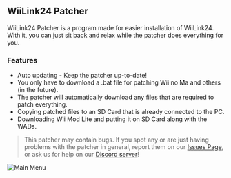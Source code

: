 ## WiiLink24 Patcher

WiiLink24 Patcher is a program made for easier installation of WiiLink24. With it, you can just sit back and relax while the patcher does everything for you.

### Features
* Auto updating - Keep the patcher up-to-date!
* You only have to download a .bat file for patching Wii no Ma and others (in the future).
* The patcher will automatically download any files that are required to patch everything.
* Copying patched files to an SD Card that is already connected to the PC.
* Downloading Wii Mod Lite and putting it on SD Card along with the WADs.

>This patcher may contain bugs. If you spot any or are just having problems with the patcher in general, report them on our [Issues Page](https://github.com/WiiLink24/WiiLink24-Patcher/issues), or ask us for help on our [Discord server](https://discord.gg/n4ta3w6)!

![Main Menu](https://imgur.com/M4EkQCK.png)